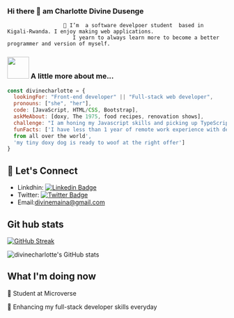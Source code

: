 ### Hi there 👋 am Charlotte Divine Dusenge 



                      🔭 I’m  a software develpoer student  based in Kigali-Rwanda. I enjoy making web applications.
                         I yearn to always learn more to become a better programmer and version of myself.
### <img src="https://media.giphy.com/media/kbVuid1Ak3uEHJUMVO/giphy.gif" width="50"> A little more about me...  

```javascript
const divinecharlotte = {
  lookingFor: "Front-end developer" || "Full-stack web developer",
  pronouns: ["she", "her"],
  code: [JavaScript, HTML/CSS, Bootstrap],
  askMeAbout: [doxy, The 1975, food recipes, renovation shows],
  challenge: "I am honing my Javascript skills and picking up TypeScript",
  funFacts: ['I have less than 1 year of remote work experience with devs 
  from all over the world', 
  'my tiny doxy dog is ready to woof at the right offer']
}
```
## 📲 Let's Connect
- Linkdhin: [![Linkedin Badge](https://img.shields.io/badge/-Charlotte%20Divine%20Dusenge-blue?style=flat-square&logo=Linkedin&logoColor=white&link=https://www.linkedin.com/in/ellievillalejos/)](https://www.linkedin.com/in/charlotte-divine-dusenge-31b19017a/)
- Twitter: [![Twitter Badge](https://img.shields.io/badge/-@divine_maina_-1ca0f1?style=flat-square&labelColor=1ca0f1&logo=twitter&logoColor=white&link=https://twitter.com/divine_maina)](https://twitter.com/divine_maina)
- Email:[divinemaina@gmail.com](divinemiana@gmail.com)


## Git hub stats

[![GitHub Streak](http://github-readme-streak-stats.herokuapp.com?user=divinecharlotte&theme=elegant&date_format=M%20j%5B%2C%20Y%5D&currStreakLabel=54AEFF&border=AFB8C18B&background=F6F8FA0F&ring=FFBC00&fire=FFBC00&sideLabels=00DB49&dates=8A8FA0&stroke=AFB8C128&sideNums=8A8FA0&currStreakNum=8A8FA0)](https://git.io/streak-stats)

![divinecharlotte's GitHub stats](https://github-readme-stats.vercel.app/api?username=divinecharlotte&count_private=true&theme=dark&show_icons=true&bg_color=F6F8FA0F&title_color=00DB49&text_color=8A8FA0&icon_color=FFBC00&border_color=AFB8C175)

## What I'm doing now
🔭 Student at Microverse

🌱 Enhancing my full-stack developer skills everyday

